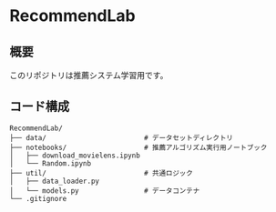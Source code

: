# RecommendLab

## 概要
このリポジトリは推薦システム学習用です。

## コード構成
```text
RecommendLab/
├── data/                        # データセットディレクトリ
├── notebooks/                   # 推薦アルゴリズム実行用ノートブック
│   ├── download_movielens.ipynb
│   └── Random.ipynb
├── util/                        # 共通ロジック
│   ├── data_loader.py
│   └── models.py                # データコンテナ
└── .gitignore
```